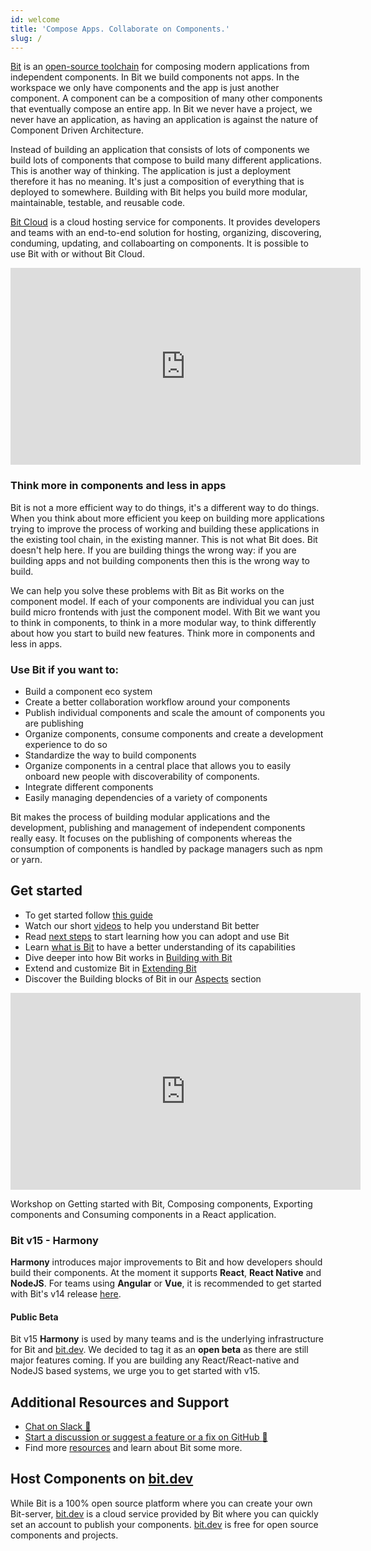 ```yaml
---
id: welcome
title: 'Compose Apps. Collaborate on Components.'
slug: /
---
```


[Bit](/essentials/what-is-bit) is an [open-source toolchain](https://github.com/teambit/bit) for composing modern applications from independent components. In Bit we build components not apps. In the workspace we only have components and the app is just another component. A component can be a composition of many other components that eventually compose an entire app. In Bit we never have a project, we never have an application, as having an application is against the nature of Component Driven Architecture.

Instead of building an application that consists of lots of components we build lots of components that compose to build many different applications. This is another way of thinking. The application is just a deployment therefore it has no meaning. It's just a composition of everything that is deployed to somewhere. Building with Bit helps you build more modular, maintainable, testable, and reusable code.

[Bit Cloud](https://bit.dev/) is a cloud hosting service for components. It provides developers and teams with an end-to-end solution for hosting, organizing, discovering, conduming, updating, and collaboarting on components. It is possible to use Bit with or without Bit Cloud.

<iframe width="560" height="315" src="https://www.youtube.com/embed/mbURSw1fhoc" title="Building Components in Harmony" frameborder="0" allow="accelerometer; autoplay; clipboard-write; encrypted-media; gyroscope; picture-in-picture" allowfullscreen></iframe>

### Think more in components and less in apps

Bit is not a more efficient way to do things, it's a different way to do things. When you think about more efficient you keep on building more applications trying to improve the process of working and building these applications in the existing tool chain, in the existing manner. This is not what Bit does. Bit doesn't help here. If you are building things the wrong way: if you are building apps and not building components then this is the wrong way to build.

We can help you solve these problems with Bit as Bit works on the component model. If each of your components are individual you can just build micro frontends with just the component model. With Bit we want you to think in components, to think in a more modular way, to think differently about how you start to build new features. Think more in components and less in apps.

### Use Bit if you want to:

- Build a component eco system
- Create a better collaboration workflow around your components
- Publish individual components and scale the amount of components you are publishing
- Organize components, consume components and create a development experience to do so
- Standardize the way to build components
- Organize components in a central place that allows you to easily onboard new people with discoverability of components.
- Integrate different components
- Easily managing dependencies of a variety of components

Bit makes the process of building modular applications and the development, publishing and management of independent components really easy. It focuses on the publishing of components whereas the consumption of components is handled by package managers such as npm or yarn.

## Get started

- To get started follow [this guide](/getting-started/installing-bit)
- Watch our short [videos](/resources/videos) to help you understand Bit better
- Read [next steps](getting-started/whats-next) to start learning how you can adopt and use Bit
- Learn [what is Bit](essentials/what-is-bit) to have a better understanding of its capabilities
- Dive deeper into how Bit works in [Building with Bit](/building-with-bit/manage-workspace)
- Extend and customize Bit in [Extending Bit](/extending-bit/adding-a-new-tab)
- Discover the Building blocks of Bit in our [Aspects](/aspects/aspects-overview) section

<iframe width="560" height="315" src="https://www.youtube.com/embed/7afMBwj5fR4" title="Let's Build with Bit" frameborder="0" allow="accelerometer; autoplay; clipboard-write; encrypted-media; gyroscope; picture-in-picture" allowfullscreen></iframe>

Workshop on Getting started with Bit, Composing components, Exporting components and Consuming components in a React application.

### Bit v15 - Harmony

**Harmony** introduces major improvements to Bit and how developers should build their components. At the moment it supports **React**, **React Native** and **NodeJS**. For teams using **Angular** or **Vue**, it is recommended to get started with Bit's v14 release [here](https://docs.bit.dev).

#### Public Beta

Bit v15 **Harmony** is used by many teams and is the underlying infrastructure for Bit and [bit.dev](https://bit.dev). We decided to tag it as an **open beta** as there are still major features coming. If you are building any React/React-native and NodeJS based systems, we urge you to get started with v15.

## Additional Resources and Support

- [Chat on Slack :beers:](https://join.slack.com/t/bit-dev-community/shared_invite/zt-o2tim18y-UzwOCFdTafmFKEqm2tXE4w)
- [Start a discussion or suggest a feature or a fix on GitHub :wrench:](https://github.com/teambit/bit/issues)
- Find more [resources](resources/conference-talks) and learn about Bit some more.

## Host Components on [bit.dev](https://bit.dev)

While Bit is a 100% open source platform where you can create your own Bit-server, [bit.dev](https://bit.dev) is a cloud service provided by Bit where you can quickly set an account to publish your components. [bit.dev](https://bit.dev) is free for open source components and projects.
